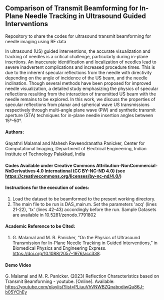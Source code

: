 ## Comparison of Transmit Beamforming for In-Plane Needle Tracking in Ultrasound Guided Interventions

Repository to share the codes for ultrasound transmit beamforming for needle imaging using RF data

In ultrasound (US) guided interventions, the accurate visualization and tracking of needles is a critical challenge, particularly during in-plane insertions. An inaccurate identification and localization of needles lead to severe inadvertent complications and increased procedure times. This is due to the inherent specular reflections from the needle with directivity depending on the angle of incidence of the US beam, and the needle inclination. Though several methods have been proposed for improved needle visualization, a detailed study emphasizing the physics of specular reflections resulting from the interaction of transmitted US beam with the needle remains to be explored. In this work, we discuss the properties of specular reflections from planar and spherical wave US transmissions respectively through multi-angle plane wave (PW) and synthetic transmit aperture (STA) techniques for in-plane needle insertion angles between 15°–50°.

#### **Authors**: 
Gayathri Malamal and Mahesh Raveendranatha Panicker, Center for Computational Imaging, Department of Electrical Engineering, Indian Institute of Technology Palakkad, India

#### **Codes Available under Creative Commons Attribution-NonCommercial-NoDerivatives 4.0 International (CC BY-NC-ND 4.0) (see https://creativecommons.org/licenses/by-nc-nd/4.0/)**

#### **Instructions for the execution of codes:**
1. Load the dataset to be beamformed to the present working directory.
2. The main file to be run is DAS_main.m. Set the parameters 'acq' (lines 21-22), 'tx' (lines 42-43) accordingly before the run.
Sample Datasets are available in 10.5281/zenodo.7791802

#### **Academic Reference to be Cited:**
1.  G. Malamal and M. R. Panicker, “On the Physics of Ultrasound Transmission for In-Plane Needle Tracking in Guided Interventions,” in Biomedical Physics and Engineering Express. https://doi.org/10.1088/2057-1976/acc338. 

#### Demo Video

G. Malamal and M. R. Panicker. (2023) Reflection Characteristics based on Transmit Beamforming - youtube. [Online]. Available: https://youtube.com/playlist?list=PLiuuVhVNWBZQnabpdiwQu86J-b05YChEy
